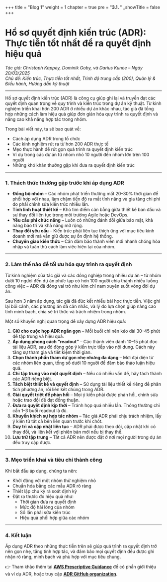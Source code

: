 +++
title = "Blog 1"
weight = 1
chapter = true
pre = "<b>3.1. </b>"
_showTitle = false
+++


# Hồ sơ quyết định kiến trúc (ADR): Thực tiễn tốt nhất để ra quyết định hiệu quả

*Tác giả: Christoph Kappey, Dominik Goby, và Darius Kunce – Ngày 20/03/2025*  
*Chủ đề: Kiến trúc, Thực tiễn tốt nhất, Trình độ trung cấp (200), Quản lý & Điều hành, Hướng dẫn kỹ thuật*

---

Hồ sơ quyết định kiến trúc (ADR) là công cụ giúp ghi lại và truyền đạt các quyết định quan trọng về quy trình và kiến trúc trong dự án kỹ thuật. Từ kinh nghiệm triển khai hơn 200 ADR ở nhiều dự án khác nhau, tác giả đã tổng hợp những cách làm hiệu quả giúp đơn giản hóa quy trình ra quyết định và nâng cao khả năng hợp tác trong nhóm.

Trong bài viết này, ta sẽ bao quát về:

- Cách áp dụng ADR trong tổ chức  
- Các kinh nghiệm rút ra từ hơn 200 ADR thực tế  
- Mẹo thực hành để rút gọn quá trình ra quyết định kiến trúc  
- Ví dụ trong các dự án từ nhóm nhỏ 10 người đến nhóm lớn trên 100 người  
- Những khó khăn thường gặp khi đưa ra quyết định kiến trúc  

---

### 1. Thách thức thường gặp trước khi áp dụng ADR

- **Đồng bộ nhóm** – Các nhóm phát triển thường mất 20–30% thời gian để phối hợp với nhau, làm chậm tiến độ ra mắt tính năng và gia tăng chi phí do phải chỉnh sửa kiến trúc nhiều lần.  
- **Tính linh hoạt thiết kế** – Khó tìm điểm cân bằng giữa thiết kế ban đầu và sự thay đổi liên tục trong môi trường Agile hoặc DevOps.  
- **Yêu cầu phi chức năng** – Luôn có những đánh đổi giữa bảo mật, khả năng bảo trì và khả năng mở rộng.  
- **Thay đổi yêu cầu** – Kiến trúc phải liên tục thích ứng với mục tiêu kinh doanh mới mà vẫn giữ được sự ổn định hệ thống.  
- **Chuyển giao kiến thức** – Cần đảm bảo thành viên mới nhanh chóng hòa nhập và tuân thủ cách làm việc hiện tại của nhóm.  

---

### 2. Làm thế nào để tối ưu hóa quy trình ra quyết định

Từ kinh nghiệm của tác giả và các đồng nghiệp trong nhiều dự án – từ nhóm dưới 10 người đến dự án phức tạp có hơn 100 người chia thành nhiều luồng công việc – ADR đã đóng vai trò như kim chỉ nam xuyên suốt vòng đời dự án.  

Sau hơn 3 năm áp dụng, tác giả đã đúc kết nhiều bài học thực tiễn. Việc ghi lại bối cảnh, các phương án đã cân nhắc, và lý do lựa chọn giúp nâng cao tính minh bạch, chia sẻ tri thức và trách nhiệm trong nhóm.  

Một số khuyến nghị quan trọng để xây dựng ADR hiệu quả:

1. **Giữ cho cuộc họp ADR ngắn gọn** – Mỗi buổi chỉ nên kéo dài 30–45 phút để tập trung và hiệu quả.  
2. **Áp dụng phong cách “readout”** – Các thành viên dành 10–15 phút đọc tài liệu ADR, sau đó đóng góp ý kiến trực tiếp vào nội dung. Cách này tăng sự tham gia và tiết kiệm thời gian.  
3. **Chọn thành phần tham dự gọn nhẹ nhưng đa dạng** – Mời đại diện từ các nhóm liên quan, tổng số dưới 10 người để đảm bảo thảo luận hiệu quả.  
4. **Chỉ tập trung vào một quyết định** – Nếu có nhiều vấn đề, hãy tách thành các ADR riêng biệt.  
5. **Tách biệt thiết kế và quyết định** – Sử dụng tài liệu thiết kế riêng để phân tích phương án, rồi liên kết chúng trong ADR.  
6. **Giải quyết triệt để phản hồi** – Mọi ý kiến phải được phản hồi, chỉnh sửa hoặc trao đổi để đạt đồng thuận.  
7. **Đưa ra quyết định kịp thời** – Tránh họp quá nhiều lần. Thông thường chỉ cần 1–3 buổi readout là đủ.  
8. **Khuyến khích sự hợp tác nhóm** – Tác giả ADR phải chịu trách nhiệm, lấy ý kiến từ tất cả bên liên quan trước khi chốt.  
9. **Duy trì và cập nhật liên tục** – ADR phải được theo dõi, cập nhật khi có thay đổi, và liên kết với phiên bản mới nếu bị thay thế.  
10. **Lưu trữ tập trung** – Tất cả ADR nên được đặt ở nơi mọi người trong dự án đều truy cập được.  

---

### 3. Mẹo triển khai và tiêu chí thành công

Khi bắt đầu áp dụng, chúng ta nên:

- Khởi động với một nhóm thử nghiệm nhỏ  
- Chuẩn hóa bằng các mẫu ADR rõ ràng  
- Thiết lập chu kỳ rà soát định kỳ  
- Đặt ra thước đo hiệu quả như:  
  - Thời gian đưa ra quyết định  
  - Mức độ hài lòng của nhóm  
  - Số lần phải sửa kiến trúc  
  - Hiệu quả phối hợp giữa các nhóm  

---

### 4. Kết luận

Áp dụng ADR theo những thực tiễn trên sẽ giúp quá trình ra quyết định trở nên gọn nhẹ, tăng tính hợp tác, và đảm bảo mọi quyết định đều được ghi nhận rõ ràng, minh bạch và phù hợp với mục tiêu chung.  

👉 Tham khảo thêm tại **[AWS Prescriptive Guidance](https://docs.aws.amazon.com/prescriptive-guidance/latest/adr/adr.html)** để có phần giới thiệu và ví dụ ADR, hoặc truy cập **[ADR GitHub organization](https://adr.github.io/)**.
